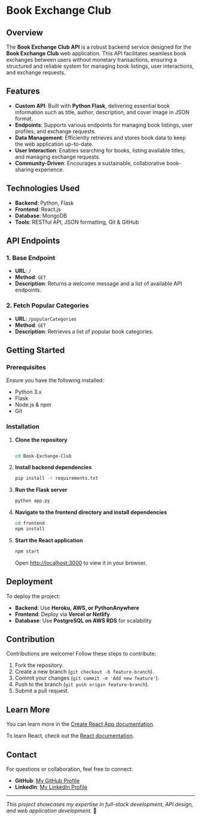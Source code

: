 # Book Exchange Club

## Overview
The **Book Exchange Club API** is a robust backend service designed for the **Book Exchange Club** web application. This API facilitates seamless book exchanges between users without monetary transactions, ensuring a structured and reliable system for managing book listings, user interactions, and exchange requests.

## Features
- **Custom API**: Built with **Python Flask**, delivering essential book information such as title, author, description, and cover image in JSON format.
- **Endpoints**: Supports various endpoints for managing book listings, user profiles, and exchange requests.
- **Data Management**: Efficiently retrieves and stores book data to keep the web application up-to-date.
- **User Interaction**: Enables searching for books, listing available titles, and managing exchange requests.
- **Community-Driven**: Encourages a sustainable, collaborative book-sharing experience.

## Technologies Used
- **Backend**: Python, Flask
- **Frontend**: React.js 
- **Database**: MongoDB
- **Tools**: RESTful API, JSON formatting, Git & GitHub

## API Endpoints
### 1. **Base Endpoint**
- **URL**: `/`
- **Method**: `GET`
- **Description**: Returns a welcome message and a list of available API endpoints.

### 2. **Fetch Popular Categories**
- **URL**: `/popularCategories`
- **Method**: `GET`
- **Description**: Retrieves a list of popular book categories.

## Getting Started
### Prerequisites
Ensure you have the following installed:
- Python 3.x
- Flask
- Node.js & npm
- Git

### Installation
1. **Clone the repository**
   ```sh
   
   cd Book-Exchange-Club
   ```
2. **Install backend dependencies**
   ```sh
   pip install -r requirements.txt
   ```
3. **Run the Flask server**
   ```sh
   python app.py
   ```
4. **Navigate to the frontend directory and install dependencies**
   ```sh
   cd frontend
   npm install
   ```
5. **Start the React application**
   ```sh
   npm start
   ```
   Open [http://localhost:3000](http://localhost:3000) to view it in your browser.

## Deployment
To deploy the project:
- **Backend**: Use **Heroku, AWS, or PythonAnywhere**
- **Frontend**: Deploy via **Vercel or Netlify**
- **Database**: Use **PostgreSQL on AWS RDS** for scalability

## Contribution
Contributions are welcome! Follow these steps to contribute:
1. Fork the repository.
2. Create a new branch (`git checkout -b feature-branch`).
3. Commit your changes (`git commit -m 'Add new feature'`).
4. Push to the branch (`git push origin feature-branch`).
5. Submit a pull request.
   
## Learn More
You can learn more in the [Create React App documentation](https://create-react-app.dev/docs/getting-started/).

To learn React, check out the [React documentation](https://react.dev/).

## Contact
For questions or collaboration, feel free to connect:
- **GitHub**: [My GitHub Profile](https://github.com/HareenaChowdary)
- **LinkedIn**: [My LinkedIn Profile](https://www.linkedin.com/in/hareena-chowdary-polavaram/)

---
_This project showcases my expertise in full-stack development, API design, and web application development._ 🚀


